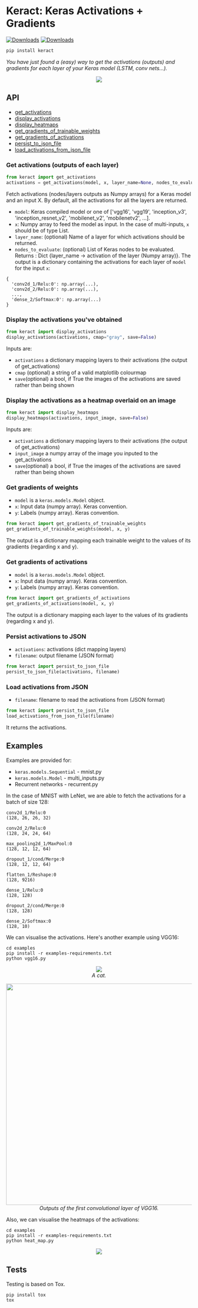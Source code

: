 # Keract: Keras Activations + Gradients

[![Downloads](https://pepy.tech/badge/keract)](https://pepy.tech/project/keract)
[![Downloads](https://pepy.tech/badge/keract/month)](https://pepy.tech/project/keract)
```bash
pip install keract
```
*You have just found a (easy) way to get the activations (outputs) and gradients for each layer of your Keras model (LSTM, conv nets...).*

<p align="center">
  <img src="assets/intro.png">
</p>

## API

- [get_activations](#get-activations-outputs-of-each-layer)
- [display_activations](#display-the-activations-youve-obtained)
- [display_heatmaps](#display-the-activations-as-a-heatmap-overlaid-on-an-image)
- [get_gradients_of_trainable_weights](#get-gradients-of-weights)
- [get_gradients_of_activations](#get-gradients-of-activations)
- [persist_to_json_file](#persist-activations-to-json)
- [load_activations_from_json_file](#load-activations-from-json)

### Get activations (outputs of each layer)

```python
from keract import get_activations
activations = get_activations(model, x, layer_name=None, nodes_to_evaluate=None)
```

Fetch activations (nodes/layers outputs as Numpy arrays) for a Keras model and an input X.
By default, all the activations for all the layers are returned.

- `model`: Keras compiled model or one of ['vgg16', 'vgg19', 'inception_v3', 'inception_resnet_v2',
    'mobilenet_v2', 'mobilenetv2', ...].
- `x`: Numpy array to feed the model as input. In the case of multi-inputs, `x` should be of type List.
- `layer_name`: (optional) Name of a layer for which activations should be returned.
- `nodes_to_evaluate`: (optional) List of Keras nodes to be evaluated.
Returns : Dict {layer_name -> activation of the layer (Numpy array)}.
The output is a dictionary containing the activations for each layer of `model` for the input `x`:

```
{
  'conv2d_1/Relu:0': np.array(...),
  'conv2d_2/Relu:0': np.array(...),
  ...,
  'dense_2/Softmax:0': np.array(...)
}
```

### Display the activations you've obtained

```python
from keract import display_activations
display_activations(activations, cmap="gray", save=False)
```

Inputs are:
- `activations` a dictionary mapping layers to their activations (the output of get_activations)
- `cmap` (optional) a string of a valid matplotlib colourmap
- `save`(optional) a bool, if True the images of the activations are saved rather than being shown

### Display the activations as a heatmap overlaid on an image

```python
from keract import display_heatmaps
display_heatmaps(activations, input_image, save=False)
```

Inputs are:
- `activations` a dictionary mapping layers to their activations (the output of get_activations)
- `input_image`  a numpy array of the image you inputed to the get_activations
- `save`(optional) a bool, if True the images of the activations are saved rather than being shown
### Get gradients of weights
- `model` is a `keras.models.Model` object.
- `x`: Input data (numpy array). Keras convention.
- `y`: Labels (numpy array). Keras convention.

```python
from keract import get_gradients_of_trainable_weights
get_gradients_of_trainable_weights(model, x, y)
```

The output is a dictionary mapping each trainable weight to the values of its gradients (regarding x and y).

### Get gradients of activations

- `model` is a `keras.models.Model` object.
- `x`: Input data (numpy array). Keras convention.
- `y`: Labels (numpy array). Keras convention.

```python
from keract import get_gradients_of_activations
get_gradients_of_activations(model, x, y)
```

The output is a dictionary mapping each layer to the values of its gradients (regarding x and y).

### Persist activations to JSON

- `activations`: activations (dict mapping layers)
- `filename`: output filename (JSON format)

```python
from keract import persist_to_json_file
persist_to_json_file(activations, filename)
```

### Load activations from JSON

- `filename`: filename to read the activations from (JSON format)

```python
from keract import persist_to_json_file
load_activations_from_json_file(filename)
```

It returns the activations.

## Examples

Examples are provided for:
- `keras.models.Sequential` - mnist.py
- `keras.models.Model` - multi_inputs.py
- Recurrent networks - recurrent.py

In the case of MNIST with LeNet, we are able to fetch the activations for a batch of size 128:

```
conv2d_1/Relu:0
(128, 26, 26, 32)

conv2d_2/Relu:0
(128, 24, 24, 64)

max_pooling2d_1/MaxPool:0
(128, 12, 12, 64)

dropout_1/cond/Merge:0
(128, 12, 12, 64)

flatten_1/Reshape:0
(128, 9216)

dense_1/Relu:0
(128, 128)

dropout_2/cond/Merge:0
(128, 128)

dense_2/Softmax:0
(128, 10)
```

We can visualise the activations. Here's another example using VGG16:

```
cd examples
pip install -r examples-requirements.txt
python vgg16.py
```

<p align="center">
  <img src="assets/cat.jpg">
  <br><i>A cat.</i>
</p>


<p align="center">
  <img src="assets/cat_activations.png" width="600">
  <br><i>Outputs of the first convolutional layer of VGG16.</i>
</p>

Also, we can visualise the heatmaps of the activations:

```
cd examples
pip install -r examples-requirements.txt
python heat_map.py
```

<p align="center">
  <img src="assets/heatmap.png">
</p>

## Tests

Testing is based on Tox.
```
pip install tox
tox
```
